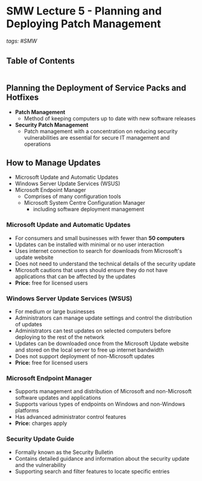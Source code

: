 # SMW Lecture 5 - Planning and Deploying Patch Management

###### tags: #SMW 

## Table of Contents
```toc
```

## Planning the Deployment of Service Packs and Hotfixes
- **Patch Management**
	- Method of keeping computers up to date with new software releases
- **Security Patch Management**
	- Patch management with a concentration on reducing security vulnerabilities are essential for secure IT management and operations

## How to Manage Updates
- Microsoft Update and Automatic Updates
- Windows Server Update Services (WSUS)
- Microsoft Endpoint Manager
	- Comprises of many configuration tools
	- Microsoft System Centre Configuration Manager
		- including software deployment management

### Microsoft Update and Automatic Updates
- For consumers and small businesses with fewer than **50 computers**
- Updates can be installed with minimal or no user interaction
- Uses internet connection to search for downloads from Microsoft's update website
- Does not need to understand the technical details of the security update
- Microsoft cautions that users should ensure they do not have applications that can be affected by the updates
- **Price:** free for licensed users

### Windows Server Update Services (WSUS)
- For medium or large businesses
- Administrators can manage update settings and control the distribution of updates
- Administrators can test updates on selected computers before deploying to the rest of the network
- Updates can be downloaded once from the Microsoft Update website and stored on the local server to free up internet bandwidth
- Does not support deployment of non-Microsoft updates
- **Price:** free for licensed users

### Microsoft Endpoint Manager
- Supports management and distribution of Microsoft and non-Microsoft software updates and applications
- Supports various types of endpoints on Windows and non-Windows platforms
- Has advanced administrator control features
- **Price:** charges apply

### Security Update Guide
- Formally known as the Security Bulletin
- Contains detailed guidance and information about the security update and the vulnerability
- Supporting search and filter features to locate specific entries